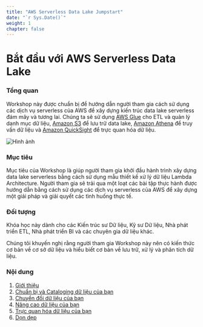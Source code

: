 ```yaml
---
title: "AWS Serverless Data Lake Jumpstart"
date: "`r Sys.Date()`"
weight: 1
chapter: false
---
```


# Bắt đầu với AWS Serverless Data Lake

### Tổng quan

Workshop này được chuẩn bị để hướng dẫn người tham gia cách sử dụng các dịch vụ serverless của AWS để xây dựng kiến trúc data lake serverless đám mây và tương lai. Chúng ta sẽ sử dụng [AWS Glue](https://aws.amazon.com/vi/glue/) cho ETL và quản lý danh mục dữ liệu, [Amazon S3](https://aws.amazon.com/vi/s3) để lưu trữ data lake, [Amazon Athena](https://aws.amazon.com/vi/athena/) để truy vấn dữ liệu và [Amazon QuickSight](https://aws.amazon.com/vi/quicksight/) để trực quan hóa dữ liệu.

![Hình ảnh](/repo_pmt_ws-fcj-005/images/001.png)

### Mục tiêu

Mục tiêu của Workshop là giúp người tham gia khởi đầu hành trình xây dựng data lake serverless bằng cách sử dụng mẫu thiết kế xử lý dữ liệu Lambda Architecture. Người tham gia sẽ trải qua một loạt các bài tập thực hành được hướng dẫn bằng cách sử dụng các dịch vụ serverless của AWS để xây dựng một giải pháp và giải quyết các tình huống thực tế.

### Đối tượng

Khóa học này dành cho các Kiến trúc sư Dữ liệu, Kỹ sư Dữ liệu, Nhà phát triển ETL, Nhà phát triển BI và các chuyên gia dữ liệu khác.

Chúng tôi khuyến nghị rằng người tham gia Workshop này nên có kiến thức cơ bản về cơ sở dữ liệu và hiểu biết cơ bản về lưu trữ, xử lý và phân tích dữ liệu.

### Nội dung

1. [Giới thiệu](1-Introduction/)
2. [Chuẩn bị và Cataloging dữ liệu của bạn](2-Preparing-and-Cataloging-your-Data/)
3. [Chuyển đổi dữ liệu của bạn](3-Transforming-your-Data/)
4. [Nâng cao dữ liệu của bạn](4-Enriching-your-Data/)
5. [Trực quan hóa dữ liệu của bạn](5-Visualizing-your-Data/)
6. [Dọn dẹp](6-Cleanup/)
